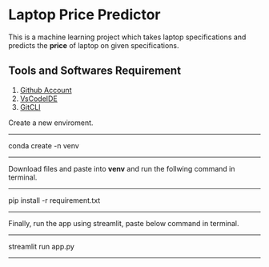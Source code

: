 # Laptop Price Predictor

This is a machine learning project which takes laptop specifications and predicts the **price** of laptop on given specifications.

## Tools and Softwares Requirement

1. [Github Account](https://github.com)
2. [VsCodeIDE](https://code.visualstudio.com/)
3. [GitCLI](https://git-scm.com/book/en/v2/Getting-Started-The-Command-Line)

Create a new enviroment.

---
conda create -n venv

---

Download files and paste into **venv** and run the follwing command in terminal.

---
pip install -r requirement.txt

---

Finally, run the app using streamlit, paste below command in terminal.

---
streamlit run app.py

---


